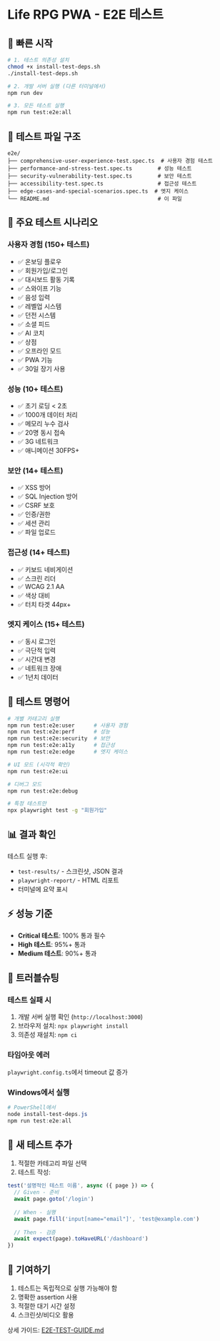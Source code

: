 # Life RPG PWA - E2E 테스트

## 🚀 빠른 시작

```bash
# 1. 테스트 의존성 설치
chmod +x install-test-deps.sh
./install-test-deps.sh

# 2. 개발 서버 실행 (다른 터미널에서)
npm run dev

# 3. 모든 테스트 실행
npm run test:e2e:all
```

## 📁 테스트 파일 구조

```
e2e/
├── comprehensive-user-experience-test.spec.ts  # 사용자 경험 테스트
├── performance-and-stress-test.spec.ts        # 성능 테스트
├── security-vulnerability-test.spec.ts        # 보안 테스트
├── accessibility-test.spec.ts                 # 접근성 테스트
├── edge-cases-and-special-scenarios.spec.ts  # 엣지 케이스
└── README.md                                  # 이 파일
```

## 🧪 주요 테스트 시나리오

### 사용자 경험 (150+ 테스트)
- ✅ 온보딩 플로우
- ✅ 회원가입/로그인
- ✅ 대시보드 활동 기록
- ✅ 스와이프 기능
- ✅ 음성 입력
- ✅ 레벨업 시스템
- ✅ 던전 시스템
- ✅ 소셜 피드
- ✅ AI 코치
- ✅ 상점
- ✅ 오프라인 모드
- ✅ PWA 기능
- ✅ 30일 장기 사용

### 성능 (10+ 테스트)
- ✅ 초기 로딩 < 2초
- ✅ 1000개 데이터 처리
- ✅ 메모리 누수 검사
- ✅ 20명 동시 접속
- ✅ 3G 네트워크
- ✅ 애니메이션 30FPS+

### 보안 (14+ 테스트)
- ✅ XSS 방어
- ✅ SQL Injection 방어
- ✅ CSRF 보호
- ✅ 인증/권한
- ✅ 세션 관리
- ✅ 파일 업로드

### 접근성 (14+ 테스트)
- ✅ 키보드 네비게이션
- ✅ 스크린 리더
- ✅ WCAG 2.1 AA
- ✅ 색상 대비
- ✅ 터치 타겟 44px+

### 엣지 케이스 (15+ 테스트)
- ✅ 동시 로그인
- ✅ 극단적 입력
- ✅ 시간대 변경
- ✅ 네트워크 장애
- ✅ 1년치 데이터

## 🎯 테스트 명령어

```bash
# 개별 카테고리 실행
npm run test:e2e:user      # 사용자 경험
npm run test:e2e:perf      # 성능
npm run test:e2e:security  # 보안
npm run test:e2e:a11y      # 접근성
npm run test:e2e:edge      # 엣지 케이스

# UI 모드 (시각적 확인)
npm run test:e2e:ui

# 디버그 모드
npm run test:e2e:debug

# 특정 테스트만
npx playwright test -g "회원가입"
```

## 📊 결과 확인

테스트 실행 후:
- `test-results/` - 스크린샷, JSON 결과
- `playwright-report/` - HTML 리포트
- 터미널에 요약 표시

## ⚡ 성능 기준

- **Critical 테스트**: 100% 통과 필수
- **High 테스트**: 95%+ 통과
- **Medium 테스트**: 90%+ 통과

## 🔧 트러블슈팅

### 테스트 실패 시
1. 개발 서버 실행 확인 (`http://localhost:3000`)
2. 브라우저 설치: `npx playwright install`
3. 의존성 재설치: `npm ci`

### 타임아웃 에러
`playwright.config.ts`에서 timeout 값 증가

### Windows에서 실행
```powershell
# PowerShell에서
node install-test-deps.js
npm run test:e2e:all
```

## 📝 새 테스트 추가

1. 적절한 카테고리 파일 선택
2. 테스트 작성:
```typescript
test('설명적인 테스트 이름', async ({ page }) => {
  // Given - 준비
  await page.goto('/login')
  
  // When - 실행
  await page.fill('input[name="email"]', 'test@example.com')
  
  // Then - 검증
  await expect(page).toHaveURL('/dashboard')
})
```

## 🤝 기여하기

1. 테스트는 독립적으로 실행 가능해야 함
2. 명확한 assertion 사용
3. 적절한 대기 시간 설정
4. 스크린샷/비디오 활용

상세 가이드: [E2E-TEST-GUIDE.md](../E2E-TEST-GUIDE.md)